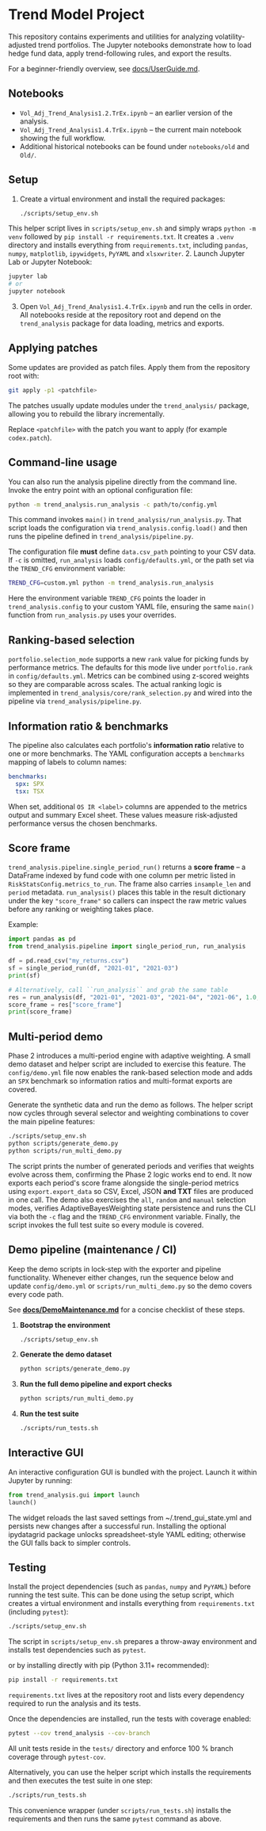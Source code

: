 # Trend Model Project

This repository contains experiments and utilities for analyzing volatility-adjusted trend portfolios. The Jupyter notebooks demonstrate how to load hedge fund data, apply trend-following rules, and export the results.

For a beginner-friendly overview, see [docs/UserGuide.md](docs/UserGuide.md).


## Notebooks

- `Vol_Adj_Trend_Analysis1.2.TrEx.ipynb` – an earlier version of the analysis.
- `Vol_Adj_Trend_Analysis1.4.TrEx.ipynb` – the current main notebook showing the full workflow.
- Additional historical notebooks can be found under `notebooks/old` and `Old/`.

## Setup

1. Create a virtual environment and install the required packages:
   ```bash
   ./scripts/setup_env.sh
   ```
 This helper script lives in `scripts/setup_env.sh` and simply wraps
 `python -m venv` followed by `pip install -r requirements.txt`.  It
 creates a `.venv` directory and installs everything from
 `requirements.txt`, including `pandas`, `numpy`, `matplotlib`,
 `ipywidgets`, `PyYAML` and `xlsxwriter`.
2. Launch Jupyter Lab or Jupyter Notebook:
   ```bash
   jupyter lab
   # or
   jupyter notebook
   ```
3. Open `Vol_Adj_Trend_Analysis1.4.TrEx.ipynb` and run the cells in
   order.  All notebooks reside at the repository root and depend on the
   `trend_analysis` package for data loading, metrics and exports.

## Applying patches

Some updates are provided as patch files. Apply them from the repository root with:

```bash
git apply -p1 <patchfile>
```
The patches usually update modules under the `trend_analysis/` package,
allowing you to rebuild the library incrementally.

Replace `<patchfile>` with the patch you want to apply (for example `codex.patch`).

## Command-line usage

You can also run the analysis pipeline directly from the command line. Invoke
the entry point with an optional configuration file:

```bash
python -m trend_analysis.run_analysis -c path/to/config.yml
```
This command invokes `main()` in `trend_analysis/run_analysis.py`.  That
script loads the configuration via `trend_analysis.config.load()` and
then runs the pipeline defined in `trend_analysis/pipeline.py`.

The configuration file **must** define `data.csv_path` pointing to your CSV
data. If ``-c`` is omitted, ``run_analysis`` loads
`config/defaults.yml`, or the path set via the ``TREND_CFG`` environment
variable:

```bash
TREND_CFG=custom.yml python -m trend_analysis.run_analysis
```
Here the environment variable ``TREND_CFG`` points the loader in
``trend_analysis.config`` to your custom YAML file, ensuring the same
``main()`` function from `run_analysis.py` uses your overrides.


## Ranking-based selection

`portfolio.selection_mode` supports a new `rank` value for picking funds by
performance metrics. The defaults for this mode live under `portfolio.rank` in
`config/defaults.yml`. Metrics can be combined using z-scored weights so they
are comparable across scales.
The actual ranking logic is implemented in
`trend_analysis/core/rank_selection.py` and wired into the pipeline via
`trend_analysis/pipeline.py`.

## Information ratio & benchmarks

The pipeline also calculates each portfolio's **information ratio** relative to
one or more benchmarks. The YAML configuration accepts a `benchmarks` mapping
of labels to column names:

```yaml
benchmarks:
  spx: SPX
  tsx: TSX
```

When set, additional `OS IR <label>` columns are appended to the metrics output
and summary Excel sheet. These values measure risk‑adjusted performance versus
the chosen benchmarks.

## Score frame

`trend_analysis.pipeline.single_period_run()` returns a **score frame** – a
DataFrame indexed by fund code with one column per metric listed in
`RiskStatsConfig.metrics_to_run`. The frame also carries `insample_len` and
`period` metadata. `run_analysis()` places this table in the result dictionary
under the key `"score_frame"` so callers can inspect the raw metric values
before any ranking or weighting takes place.

Example:
```python
import pandas as pd
from trend_analysis.pipeline import single_period_run, run_analysis

df = pd.read_csv("my_returns.csv")
sf = single_period_run(df, "2021-01", "2021-03")
print(sf)

# Alternatively, call ``run_analysis`` and grab the same table
res = run_analysis(df, "2021-01", "2021-03", "2021-04", "2021-06", 1.0, 0.0)
score_frame = res["score_frame"]
print(score_frame)
```

## Multi-period demo

Phase 2 introduces a multi-period engine with adaptive weighting. A small
demo dataset and helper script are included to exercise this feature. The
`config/demo.yml` file now enables the rank-based selection mode and adds an
`SPX` benchmark so information ratios and multi-format exports are covered.

Generate the synthetic data and run the demo as follows. The helper script now
cycles through several selector and weighting combinations to cover the main
pipeline features:

```bash
./scripts/setup_env.sh
python scripts/generate_demo.py
python scripts/run_multi_demo.py
```

The script prints the number of generated periods and verifies that
weights evolve across them, confirming the Phase 2 logic works end to end.
It now exports each period's score frame alongside the single-period metrics
using ``export.export_data`` so CSV, Excel, JSON **and TXT** files are produced in one
call. The demo also exercises the ``all``, ``random`` and ``manual`` selection modes,
verifies AdaptiveBayesWeighting state persistence and runs the CLI via both the ``-c``
flag and the ``TREND_CFG`` environment variable. Finally, the script invokes the
full test suite so every module is covered.

## Demo pipeline (maintenance / CI)

Keep the demo scripts in lock‑step with the exporter and pipeline
functionality. Whenever either changes, run the sequence below and update
`config/demo.yml` or `scripts/run_multi_demo.py` so the demo covers every
code path.

See **[docs/DemoMaintenance.md](docs/DemoMaintenance.md)** for a concise
checklist of these steps.

1. **Bootstrap the environment**
   ```bash
   ./scripts/setup_env.sh
   ```
2. **Generate the demo dataset**
   ```bash
   python scripts/generate_demo.py
   ```
3. **Run the full demo pipeline and export checks**
   ```bash
   python scripts/run_multi_demo.py
   ```
4. **Run the test suite**
   ```bash
   ./scripts/run_tests.sh
   ```

## Interactive GUI

An interactive configuration GUI is bundled with the project. Launch it within Jupyter by running:

```python
from trend_analysis.gui import launch
launch()
```

The widget reloads the last saved settings from ~/.trend_gui_state.yml and persists new changes after a successful run. Installing the optional ipydatagrid package unlocks spreadsheet-style YAML editing; otherwise the GUI falls back to simpler controls.



## Testing

Install the project dependencies (such as `pandas`, `numpy` and `PyYAML`) before running the test suite. This can be done using the setup script, which
creates a virtual environment and installs everything from `requirements.txt`
(including `pytest`):

```bash
./scripts/setup_env.sh
```
The script in `scripts/setup_env.sh` prepares a throw-away environment
and installs test dependencies such as `pytest`.

or by installing directly with pip (Python 3.11+ recommended):

```bash
pip install -r requirements.txt
```
`requirements.txt` lives at the repository root and lists every
dependency required to run the analysis and its tests.

Once the dependencies are installed, run the tests with coverage enabled:

```bash
pytest --cov trend_analysis --cov-branch
```
All unit tests reside in the `tests/` directory and enforce 100 % branch
coverage through `pytest-cov`.

Alternatively, you can use the helper script which installs the requirements
and then executes the test suite in one step:

```bash
./scripts/run_tests.sh
```
This convenience wrapper (under `scripts/run_tests.sh`) installs the
requirements and then runs the same `pytest` command as above.
